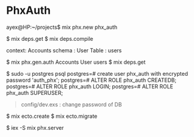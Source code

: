 # PhxAuth

ayex@HP:~/projects$ mix phx.new phx_auth

$ mix deps.get
$ mix deps.compile

context: Accounts
schema : User
Table  : users 

$ mix phx.gen.auth Accounts User users
$ mix deps.get

$ sudo -u postgres psql
postgres=# create user phx_auth with encrypted password 'auth_phx';
postgres=# ALTER ROLE phx_auth CREATEDB;
postgres=# ALTER ROLE phx_auth LOGIN;
postgres=# ALTER ROLE phx_auth SUPERUSER;

> config/dev.exs            : change password of DB

$ mix ecto.create
$ mix ecto.migrate

$ iex -S mix phx.server 



